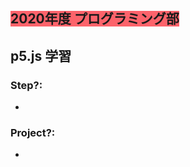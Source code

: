 ## <span style="background: #fc636b">2020年度 プログラミング部</span>

## p5.js 学習

### Step?: 

* 







### Project?: 

* 

